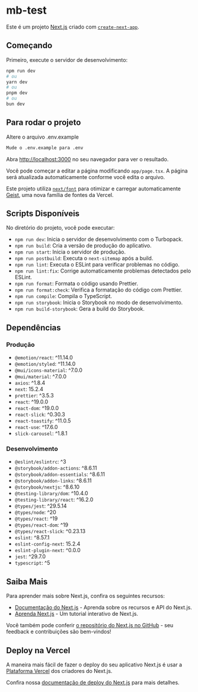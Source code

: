 # mb-test

Este é um projeto [Next.js](https://nextjs.org) criado com [`create-next-app`](https://nextjs.org/docs/app/api-reference/cli/create-next-app).

## Começando

Primeiro, execute o servidor de desenvolvimento:

```bash
npm run dev
# ou
yarn dev
# ou
pnpm dev
# ou
bun dev
```

## Para rodar o projeto

Altere o arquivo .env.example

```bash
Mude o .env.example para .env
```

Abra [http://localhost:3000](http://localhost:3000) no seu navegador para ver o resultado.

Você pode começar a editar a página modificando `app/page.tsx`. A página será atualizada automaticamente conforme você edita o arquivo.

Este projeto utiliza [`next/font`](https://nextjs.org/docs/app/building-your-application/optimizing/fonts) para otimizar e carregar automaticamente [Geist](https://vercel.com/font), uma nova família de fontes da Vercel.

## Scripts Disponíveis

No diretório do projeto, você pode executar:

- `npm run dev`: Inicia o servidor de desenvolvimento com o Turbopack.
- `npm run build`: Cria a versão de produção do aplicativo.
- `npm run start`: Inicia o servidor de produção.
- `npm run postbuild`: Executa o `next-sitemap` após a build.
- `npm run lint`: Executa o ESLint para verificar problemas no código.
- `npm run lint:fix`: Corrige automaticamente problemas detectados pelo ESLint.
- `npm run format`: Formata o código usando Prettier.
- `npm run format:check`: Verifica a formatação do código com Prettier.
- `npm run compile`: Compila o TypeScript.
- `npm run storybook`: Inicia o Storybook no modo de desenvolvimento.
- `npm run build-storybook`: Gera a build do Storybook.

## Dependências

### Produção

- `@emotion/react`: ^11.14.0
- `@emotion/styled`: ^11.14.0
- `@mui/icons-material`: ^7.0.0
- `@mui/material`: ^7.0.0
- `axios`: ^1.8.4
- `next`: 15.2.4
- `prettier`: ^3.5.3
- `react`: ^19.0.0
- `react-dom`: ^19.0.0
- `react-slick`: ^0.30.3
- `react-toastify`: ^11.0.5
- `react-use`: ^17.6.0
- `slick-carousel`: ^1.8.1

### Desenvolvimento

- `@eslint/eslintrc`: ^3
- `@storybook/addon-actions`: ^8.6.11
- `@storybook/addon-essentials`: ^8.6.11
- `@storybook/addon-links`: ^8.6.11
- `@storybook/nextjs`: ^8.6.10
- `@testing-library/dom`: ^10.4.0
- `@testing-library/react`: ^16.2.0
- `@types/jest`: ^29.5.14
- `@types/node`: ^20
- `@types/react`: ^19
- `@types/react-dom`: ^19
- `@types/react-slick`: ^0.23.13
- `eslint`: ^8.57.1
- `eslint-config-next`: 15.2.4
- `eslint-plugin-next`: ^0.0.0
- `jest`: ^29.7.0
- `typescript`: ^5

## Saiba Mais

Para aprender mais sobre Next.js, confira os seguintes recursos:

- [Documentação do Next.js](https://nextjs.org/docs) - Aprenda sobre os recursos e API do Next.js.
- [Aprenda Next.js](https://nextjs.org/learn) - Um tutorial interativo de Next.js.

Você também pode conferir [o repositório do Next.js no GitHub](https://github.com/vercel/next.js) - seu feedback e contribuições são bem-vindos!

## Deploy na Vercel

A maneira mais fácil de fazer o deploy do seu aplicativo Next.js é usar a [Plataforma Vercel](https://vercel.com/new?utm_medium=default-template&filter=next.js&utm_source=create-next-app&utm_campaign=create-next-app-readme) dos criadores do Next.js.

Confira nossa [documentação de deploy do Next.js](https://nextjs.org/docs/app/building-your-application/deploying) para mais detalhes.
